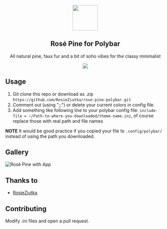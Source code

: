 <p align="center">
    <img src="https://github.com/rose-pine/rose-pine-theme/raw/main/assets/icon.png" width="80" />
    <h2 align="center">Rosé Pine for Polybar</h2>
</p>

<p align="center">All natural pine, faux fur and a bit of soho vibes for the classy minimalist</p>

<p align="center">
    <a href="https://github.com/rose-pine/rose-pine-theme">
        <img src="https://repository-images.githubusercontent.com/642308741/f853e5b1-2b9e-4b6f-b8bb-3b026da80149" />
    </a>
</p>

## Usage

1. Git clone this repo or download as .zip `https://github.com/RosieZiutka/rose-pine-polybar.git`
2. Comment out (using ";;") or delete your current colors in config file.
3. Add something like following line to your polybar config file: `include-file = ~/Path-to-where-you-downloaded/theme-name.ini`, of course replace those with real path and file names

**NOTE** It would be good practice if you copied your file to `.config/polybar/` instead of using the path you downloaded.

## Gallery

![Rosé Pine with App](https://user-images.githubusercontent.com/1474821/166155319-06796439-95a7-4aea-910e-927c1f24518e.png)

## Thanks to

- [RosieZiutka](https://github.com/RosieZiutka)

## Contributing
Modify .ini files and open a pull request.


